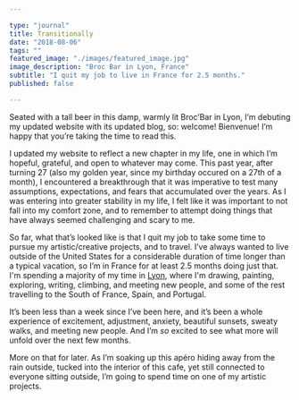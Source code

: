 ```yaml
---

type: "journal"
title: Transitionally
date: "2018-08-06"
tags: ""
featured_image: "./images/featured_image.jpg"
image_description: "Broc Bar in Lyon, France"
subtitle: "I quit my job to live in France for 2.5 months."
published: false

---
```


Seated with a tall beer in this damp, warmly lit Broc’Bar in Lyon, I’m
debuting my updated website with its updated blog, so: welcome! Bienvenue!
I’m happy that you’re taking the time to read this.

I updated my website to reflect a new chapter in my life, one in which I’m
hopeful, grateful, and open to whatever may come. This past year, after turning
27 (also my golden year, since my birthday occured on a 27th of a month), I
encountered a breakthrough that it was imperative to test many assumptions,
expectations, and fears that accumulated over the years. As I was entering into
greater stability in my life, I felt like it was important to not fall into my
comfort zone, and to remember to attempt doing things that have always seemed
challenging and scary to me.

So far, what that’s looked like is that I quit my job to take some time to
pursue my artistic/creative projects, and to travel. I’ve always wanted to
live outside of the United States for a considerable duration of time longer
than a typical vacation, so I’m in France for at least 2.5 months doing just
that. I'm spending a majority of my time in [Lyon], where I'm drawing, painting, exploring, writing, climbing, and meeting new people, and some of the rest travelling to the South of France, Spain, and Portugal.

It’s been less than a week since I’ve been here, and it’s been a whole
experience of excitement, adjustment, anxiety, beautiful sunsets, sweaty
walks, and meeting new people. And I’m *so* excited to see what more will
unfold over the next few months.

More on that for later. As I’m soaking up this apéro hiding away from the
rain outside, tucked into the interior of this cafe, yet still connected to
everyone sitting outside, I’m going to spend time on one of my artistic
projects.

[Lyon]: https://en.wikipedia.org/wiki/Lyon
